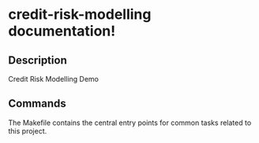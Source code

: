 # credit-risk-modelling documentation!

## Description

Credit Risk Modelling Demo

## Commands

The Makefile contains the central entry points for common tasks related to this project.

